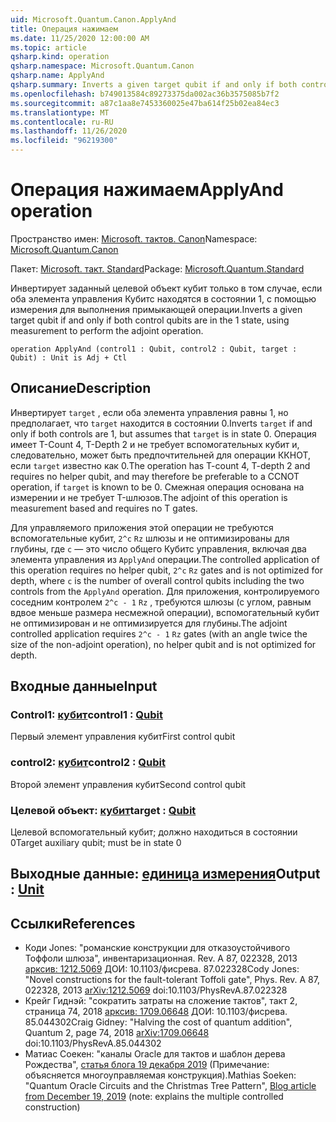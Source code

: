 ```yaml
---
uid: Microsoft.Quantum.Canon.ApplyAnd
title: Операция нажимаем
ms.date: 11/25/2020 12:00:00 AM
ms.topic: article
qsharp.kind: operation
qsharp.namespace: Microsoft.Quantum.Canon
qsharp.name: ApplyAnd
qsharp.summary: Inverts a given target qubit if and only if both control qubits are in the 1 state, using measurement to perform the adjoint operation.
ms.openlocfilehash: b749013584c89273375da002ac36b3575085b7f2
ms.sourcegitcommit: a87c1aa8e7453360025e47ba614f25b02ea84ec3
ms.translationtype: MT
ms.contentlocale: ru-RU
ms.lasthandoff: 11/26/2020
ms.locfileid: "96219300"
---
```

# <a name="applyand-operation"></a><span data-ttu-id="6ad94-102">Операция нажимаем</span><span class="sxs-lookup"><span data-stu-id="6ad94-102">ApplyAnd operation</span></span>

<span data-ttu-id="6ad94-103">Пространство имен: [Microsoft. тактов. Canon](xref:Microsoft.Quantum.Canon)</span><span class="sxs-lookup"><span data-stu-id="6ad94-103">Namespace: [Microsoft.Quantum.Canon](xref:Microsoft.Quantum.Canon)</span></span>

<span data-ttu-id="6ad94-104">Пакет: [Microsoft. такт. Standard](https://nuget.org/packages/Microsoft.Quantum.Standard)</span><span class="sxs-lookup"><span data-stu-id="6ad94-104">Package: [Microsoft.Quantum.Standard](https://nuget.org/packages/Microsoft.Quantum.Standard)</span></span>


<span data-ttu-id="6ad94-105">Инвертирует заданный целевой объект кубит только в том случае, если оба элемента управления Кубитс находятся в состоянии 1, с помощью измерения для выполнения примыкающей операции.</span><span class="sxs-lookup"><span data-stu-id="6ad94-105">Inverts a given target qubit if and only if both control qubits are in the 1 state, using measurement to perform the adjoint operation.</span></span>

```qsharp
operation ApplyAnd (control1 : Qubit, control2 : Qubit, target : Qubit) : Unit is Adj + Ctl
```


## <a name="description"></a><span data-ttu-id="6ad94-106">Описание</span><span class="sxs-lookup"><span data-stu-id="6ad94-106">Description</span></span>

<span data-ttu-id="6ad94-107">Инвертирует `target` , если оба элемента управления равны 1, но предполагает, что `target` находится в состоянии 0.</span><span class="sxs-lookup"><span data-stu-id="6ad94-107">Inverts `target` if and only if both controls are 1, but assumes that `target` is in state 0.</span></span>  <span data-ttu-id="6ad94-108">Операция имеет T-Count 4, T-Depth 2 и не требует вспомогательных кубит и, следовательно, может быть предпочтительней для операции ККНОТ, если `target` известно как 0.</span><span class="sxs-lookup"><span data-stu-id="6ad94-108">The operation has T-count 4, T-depth 2 and requires no helper qubit, and may therefore be preferable to a CCNOT operation, if `target` is known to be 0.</span></span>  <span data-ttu-id="6ad94-109">Смежная операция основана на измерении и не требует T-шлюзов.</span><span class="sxs-lookup"><span data-stu-id="6ad94-109">The adjoint of this operation is measurement based and requires no T gates.</span></span>

<span data-ttu-id="6ad94-110">Для управляемого приложения этой операции не требуются вспомогательные кубит, `2^c` `Rz` шлюзы и не оптимизированы для глубины, где `c` — это число общего Кубитс управления, включая два элемента управления из `ApplyAnd` операции.</span><span class="sxs-lookup"><span data-stu-id="6ad94-110">The controlled application of this operation requires no helper qubit, `2^c` `Rz` gates and is not optimized for depth, where `c` is the number of overall control qubits including the two controls from the `ApplyAnd` operation.</span></span>  <span data-ttu-id="6ad94-111">Для приложения, контролируемого соседним контролем `2^c - 1` `Rz` , требуются шлюзы (с углом, равным вдвое меньше размера несмежной операции), вспомогательный кубит не оптимизирован и не оптимизируется для глубины.</span><span class="sxs-lookup"><span data-stu-id="6ad94-111">The adjoint controlled application requires `2^c - 1` `Rz` gates (with an angle twice the size of the non-adjoint operation), no helper qubit and is not optimized for depth.</span></span>

## <a name="input"></a><span data-ttu-id="6ad94-112">Входные данные</span><span class="sxs-lookup"><span data-stu-id="6ad94-112">Input</span></span>

### <a name="control1--qubit"></a><span data-ttu-id="6ad94-113">Control1: [кубит](xref:microsoft.quantum.lang-ref.qubit)</span><span class="sxs-lookup"><span data-stu-id="6ad94-113">control1 : [Qubit](xref:microsoft.quantum.lang-ref.qubit)</span></span>

<span data-ttu-id="6ad94-114">Первый элемент управления кубит</span><span class="sxs-lookup"><span data-stu-id="6ad94-114">First control qubit</span></span>


### <a name="control2--qubit"></a><span data-ttu-id="6ad94-115">control2: [кубит](xref:microsoft.quantum.lang-ref.qubit)</span><span class="sxs-lookup"><span data-stu-id="6ad94-115">control2 : [Qubit](xref:microsoft.quantum.lang-ref.qubit)</span></span>

<span data-ttu-id="6ad94-116">Второй элемент управления кубит</span><span class="sxs-lookup"><span data-stu-id="6ad94-116">Second control qubit</span></span>


### <a name="target--qubit"></a><span data-ttu-id="6ad94-117">Целевой объект: [кубит](xref:microsoft.quantum.lang-ref.qubit)</span><span class="sxs-lookup"><span data-stu-id="6ad94-117">target : [Qubit](xref:microsoft.quantum.lang-ref.qubit)</span></span>

<span data-ttu-id="6ad94-118">Целевой вспомогательный кубит; должно находиться в состоянии 0</span><span class="sxs-lookup"><span data-stu-id="6ad94-118">Target auxiliary qubit; must be in state 0</span></span>



## <a name="output--unit"></a><span data-ttu-id="6ad94-119">Выходные данные: [единица измерения](xref:microsoft.quantum.lang-ref.unit)</span><span class="sxs-lookup"><span data-stu-id="6ad94-119">Output : [Unit](xref:microsoft.quantum.lang-ref.unit)</span></span>



## <a name="references"></a><span data-ttu-id="6ad94-120">Ссылки</span><span class="sxs-lookup"><span data-stu-id="6ad94-120">References</span></span>

- <span data-ttu-id="6ad94-121">Коди Jones: "романские конструкции для отказоустойчивого Тоффоли шлюза", инвентаризационная. Rev. A 87, 022328, 2013 [арксив: 1212.5069](https://arxiv.org/abs/1212.5069) ДОИ: 10.1103/фисрева. 87.022328</span><span class="sxs-lookup"><span data-stu-id="6ad94-121">Cody Jones: "Novel constructions for the fault-tolerant Toffoli gate", Phys. Rev. A 87, 022328, 2013 [arXiv:1212.5069](https://arxiv.org/abs/1212.5069) doi:10.1103/PhysRevA.87.022328</span></span>
- <span data-ttu-id="6ad94-122">Крейг Гиднэй: "сократить затраты на сложение тактов", такт 2, страница 74, 2018 [арксив: 1709.06648](https://arxiv.org/abs/1709.06648) ДОИ: 10.1103/фисрева. 85.044302</span><span class="sxs-lookup"><span data-stu-id="6ad94-122">Craig Gidney: "Halving the cost of quantum addition", Quantum 2, page 74, 2018 [arXiv:1709.06648](https://arxiv.org/abs/1709.06648) doi:10.1103/PhysRevA.85.044302</span></span>
- <span data-ttu-id="6ad94-123">Матиас Соекен: "каналы Oracle для тактов и шаблон дерева Рождества", [статья блога 19 декабря 2019](https://msoeken.github.io/blog_qac.html) (Примечание: объясняется многоуправляемая конструкция).</span><span class="sxs-lookup"><span data-stu-id="6ad94-123">Mathias Soeken: "Quantum Oracle Circuits and the Christmas Tree Pattern", [Blog article from December 19, 2019](https://msoeken.github.io/blog_qac.html) (note: explains the multiple controlled construction)</span></span>